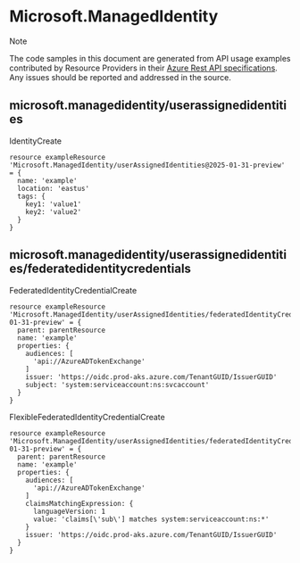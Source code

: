 # Microsoft.ManagedIdentity
  
> [!NOTE]
> The code samples in this document are generated from API usage examples contributed by Resource Providers in their [Azure Rest API specifications](https://github.com/Azure/azure-rest-api-specs). Any issues should be reported and addressed in the source.


## microsoft.managedidentity/userassignedidentities

IdentityCreate
```bicep
resource exampleResource 'Microsoft.ManagedIdentity/userAssignedIdentities@2025-01-31-preview' = {
  name: 'example'
  location: 'eastus'
  tags: {
    key1: 'value1'
    key2: 'value2'
  }
}
```

## microsoft.managedidentity/userassignedidentities/federatedidentitycredentials

FederatedIdentityCredentialCreate
```bicep
resource exampleResource 'Microsoft.ManagedIdentity/userAssignedIdentities/federatedIdentityCredentials@2025-01-31-preview' = {
  parent: parentResource 
  name: 'example'
  properties: {
    audiences: [
      'api://AzureADTokenExchange'
    ]
    issuer: 'https://oidc.prod-aks.azure.com/TenantGUID/IssuerGUID'
    subject: 'system:serviceaccount:ns:svcaccount'
  }
}
```

FlexibleFederatedIdentityCredentialCreate
```bicep
resource exampleResource 'Microsoft.ManagedIdentity/userAssignedIdentities/federatedIdentityCredentials@2025-01-31-preview' = {
  parent: parentResource 
  name: 'example'
  properties: {
    audiences: [
      'api://AzureADTokenExchange'
    ]
    claimsMatchingExpression: {
      languageVersion: 1
      value: 'claims[\'sub\'] matches system:serviceaccount:ns:*'
    }
    issuer: 'https://oidc.prod-aks.azure.com/TenantGUID/IssuerGUID'
  }
}
```
